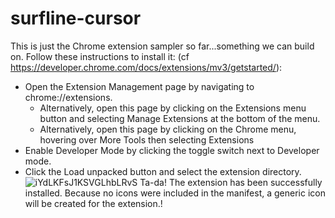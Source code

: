 # surfline-cursor

This is just the Chrome extension sampler so far...something we can build on.  Follow these instructions to install it: (cf https://developer.chrome.com/docs/extensions/mv3/getstarted/):

- Open the Extension Management page by navigating to chrome://extensions.
  - Alternatively, open this page by clicking on the Extensions menu button and selecting Manage Extensions at the bottom of the menu.
  - Alternatively, open this page by clicking on the Chrome menu, hovering over More Tools then selecting Extensions
- Enable Developer Mode by clicking the toggle switch next to Developer mode.
- Click the Load unpacked button and select the extension directory.
![iYdLKFsJ1KSVGLhbLRvS](https://user-images.githubusercontent.com/60276702/111096777-84878b80-84fd-11eb-98db-add9eb5c97c7.png)
Ta-da! The extension has been successfully installed. Because no icons were included in the manifest, a generic icon will be created for the extension.!
